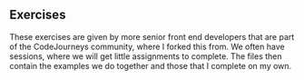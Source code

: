 ## Exercises

These exercises are given by more senior front end developers that are part of the CodeJourneys community, where I forked this 
from. We often have sessions, where we will get little assignments to complete. The files then contain the examples we do together
and those that I complete on my own.
